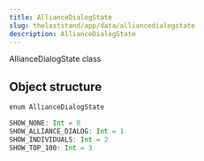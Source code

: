 ```yaml
---
title: AllianceDialogState
slug: thelaststand/app/data/alliancedialogstate
description: AllianceDialogState
---
```


AllianceDialogState class

## Object structure

```scala
enum AllianceDialogState

SHOW_NONE: Int = 0
SHOW_ALLIANCE_DIALOG: Int = 1
SHOW_INDIVIDUALS: Int = 2
SHOW_TOP_100: Int = 3

```
